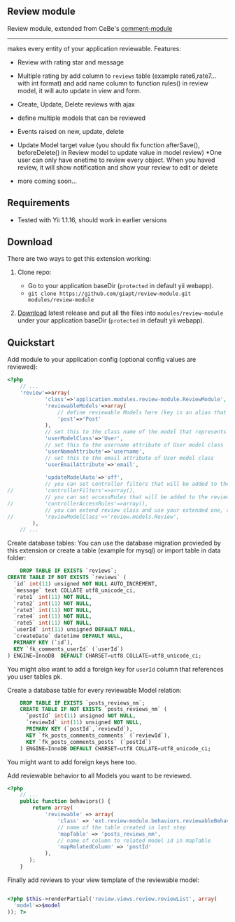 Review module
--------------
Review module, extended from CeBe's [comment-module](http://www.yiiframework.com/extension/comment-module/) 

--------------

makes every entity of your application reviewable.
Features:

* Review with rating star and message
* Multiple rating by add column to `reviews` table (example rate6,rate7... with int format) and add name column to function rules() in review model, it will auto update in view and form.
* Create, Update, Delete reviews with ajax
* define multiple models that can be reviewed
* Events raised on new, update, delete
* Update Model target value (you should fix function afterSave(), beforeDelete() in Review model to update value in model review)
*One user can only have onetime to review every object. When you haved review, it will show notification and show your review to edit or delete 


* more coming soon...


Requirements
------------

* Tested with Yii 1.1.16, should work in earlier versions


Download
--------

There are two ways to get this extension working:

1. Clone repo:
   * Go to your application baseDir (`protected` in default yii webapp).
   * `git clone https://github.com/giapt/review-module.git modules/review-module`

2. [Download](https://github.com/giapt/review-module/tags) latest release and put all the files into
   `modules/review-module` under your application baseDir (`protected` in default yii webapp).
   

Quickstart
----------

Add module to your application config (optional config values are reviewed):

~~~php
<?php
    // ...
    'review'=>array(
            'class'=>'application.modules.review-module.ReviewModule',
            'reviewableModels'=>array(
                // define reviewable Models here (key is an alias that must be lower case, value is the model class name)
                'post'=>'Post'
            ),
            // set this to the class name of the model that represents your users
            'userModelClass'=>'User',
            // set this to the username attribute of User model class
            'userNameAttribute'=>'username',
            // set this to the email attribute of User model class
            'userEmailAttribute'=>'email',
            
            'updateModelAuto'=>'off',
            // you can set controller filters that will be added to the review controller {@see CController::filters()}
//          'controllerFilters'=>array(),
            // you can set accessRules that will be added to the review controller {@see CController::accessRules()}
//          'controllerAccessRules'=>array(),
            // you can extend review class and use your extended one, set path alias here
//          'reviewModelClass'=>'review.models.Review',
        ),
    // ...
~~~

Create database tables:
You can use the database migration provieded by this extension or create a table (example for mysql) or import table in data folder:

~~~sql
    DROP TABLE IF EXISTS `reviews`;
CREATE TABLE IF NOT EXISTS `reviews` (
  `id` int(11) unsigned NOT NULL AUTO_INCREMENT,
  `message` text COLLATE utf8_unicode_ci,
  `rate1` int(11) NOT NULL,
  `rate2` int(11) NOT NULL,
  `rate3` int(11) NOT NULL,
  `rate4` int(11) NOT NULL,
  `rate5` int(11) NOT NULL,
  `userId` int(11) unsigned DEFAULT NULL,
  `createDate` datetime DEFAULT NULL,
  PRIMARY KEY (`id`),
  KEY `fk_comments_userId` (`userId`)
) ENGINE=InnoDB  DEFAULT CHARSET=utf8 COLLATE=utf8_unicode_ci;
~~~
You might also want to add a foreign key for `userId` column that references you user tables pk.

Create a database table for every reviewable Model relation:

~~~sql
    DROP TABLE IF EXISTS `posts_reviews_nm`;
    CREATE TABLE IF NOT EXISTS `posts_reviews_nm` (
      `postId` int(11) unsigned NOT NULL,
      `reviewId` int(11) unsigned NOT NULL,
      PRIMARY KEY (`postId`,`reviewId`),
      KEY `fk_posts_comments_comments` (`reviewId`),
      KEY `fk_posts_comments_posts` (`postId`)
    ) ENGINE=InnoDB DEFAULT CHARSET=utf8 COLLATE=utf8_unicode_ci;
~~~
You might want to add foreign keys here too.

Add reviewable behavior to all Models you want to be reviewed.

~~~php
<?php
    // ...
    public function behaviors() {
        return array(
            'reviewable' => array(
                'class' => 'ext.review-module.behaviors.reviewableBehavior',
                // name of the table created in last step
                'mapTable' => 'posts_reviews_nm',
                // name of column to related model id in mapTable
                'mapRelatedColumn' => 'postId'
            ),
       );
    }
~~~

Finally add reviews to your view template of the reviewable model:

~~~php

<?php $this->renderPartial('review.views.review.reviewList', array(
  'model'=>$model
)); ?>
~~~


